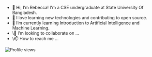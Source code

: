 - 👋 Hi, I’m Rebecca! I'm a CSE undergraduate at State University Of Bangladesh.
- 👀 I love learning new technologies and contributing to open source.
- 🌱 I’m currently learning Introduction to Artificial Intelligence and Machine Learning.
- \💞️ I’m looking to collaborate on ...
- \📫 How to reach me ...

![Profile views](https://gpvc.arturio.dev/011Rebecca)

<!---
011Rebecca/011Rebecca is a ✨ special ✨ repository because its `README.md` (this file) appears on your GitHub profile.
You can click the Preview link to take a look at your changes.
--->
